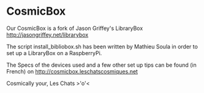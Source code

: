 CosmicBox
=========

Our CosmicBox is a fork of Jason Griffey's LibraryBox http://jasongriffey.net/librarybox

The script install_bibliobox.sh has been written by Mathieu Soula in order to set up a LibraryBox on a RaspberryPi.

The Specs of the devices used and a few other set up tips can be found (in French) on http://cosmicbox.leschatscosmiques.net


Cosmically your, 
Les Chats >'o'<
